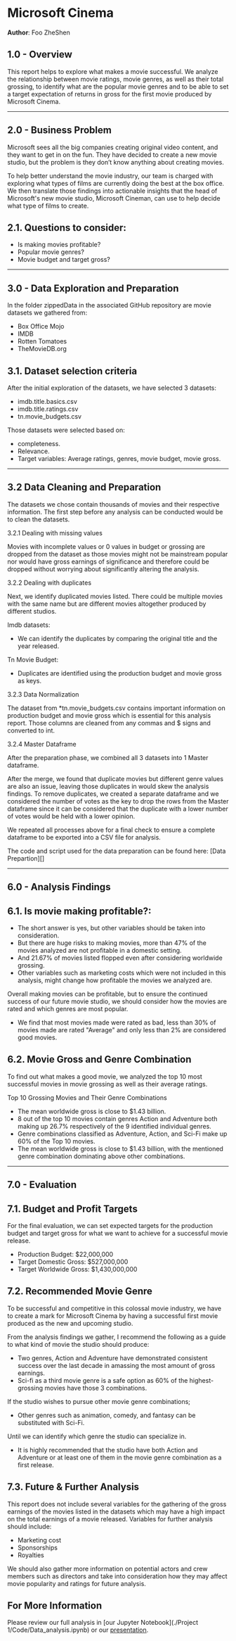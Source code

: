 # Microsoft Cinema

**Author**: Foo ZheShen

## 1.0 - Overview

This report helps to explore what makes a movie successful. We analyze the relationship between movie ratings, movie genres, as well as their total grossing, to identify what are the popular movie genres and to be able to set a target expectation of returns in gross for the first movie produced by Microsoft Cinema.
***
## 2.0 - Business Problem

Microsoft sees all the big companies creating original video content, and they want to get in on the fun. They have decided to create a new movie studio, but the problem is they don’t know anything about creating movies. 

To help better understand the movie industry, our team is charged with exploring what types of films are currently doing the best at the box office. We then translate those findings into actionable insights that the head of Microsoft's new movie studio, Microsoft Cineman, can use to help decide what type of films to create.

2.1. Questions to consider:
--
* Is making movies profitable? 
* Popular movie genres?
* Movie budget and target gross?
***
## 3.0 - Data Exploration and Preparation

In the folder zippedData in the associated GitHub repository are movie datasets we gathered from:

   * Box Office Mojo
   * IMDB
   * Rotten Tomatoes
   * TheMovieDB.org

3.1. Dataset selection criteria
--
After the initial exploration of the datasets, we have selected 3 datasets:

* imdb.title.basics.csv
* imdb.title.ratings.csv
* tn.movie_budgets.csv

Those datasets were selected based on:
* completeness.
* Relevance.
* Target variables: Average ratings, genres, movie budget, movie gross.
***

3.2 Data Cleaning and Preparation
--
The datasets we chose contain thousands of movies and their respective information.
The first step before any analysis can be conducted would be to clean the datasets.

3.2.1 Dealing with missing values

Movies with incomplete values or 0 values in budget or grossing are dropped from the dataset as those movies might not be mainstream popular nor would have gross earnings of significance and therefore could be dropped without worrying about significantly altering the analysis.

3.2.2 Dealing with duplicates

Next, we identify duplicated movies listed. There could be multiple movies with the same name but are different movies altogether produced by different studios. 

Imdb datasets:
 * We can identify the duplicates by comparing the original title and the year released.

 Tn Movie Budget:
 * Duplicates are identified using the production budget and movie gross as keys.

3.2.3 Data Normalization 

The dataset from *tn.movie_budgets.csv contains important information on production budget and movie gross which is essential for this analysis report. Those columns are cleaned from any commas and $ signs and converted to int.



3.2.4 Master Dataframe

After the preparation phase, we combined all 3 datasets into 1 Master dataframe.

After the merge, we found that duplicate movies but different genre values are also an issue, leaving those duplicates in would skew the analysis findings. To remove duplicates, we created a separate dataframe and we considered the number of votes as the key to drop the rows from the Master dataframe since it can be considered that the duplicate with a lower number of votes would be held with a lower opinion.

We repeated all processes above for a final check to ensure a complete dataframe to be exported into a CSV file for analysis.

The code and script used for the data preparation can be found here:
[Data Prepartion][]

***
## 6.0 - Analysis Findings

6.1. Is movie making profitable?:
--
* The short answer is yes, but other variables should be taken into consideration.
* But there are huge risks to making movies, more than 47% of the movies analyzed are not profitable in a domestic setting.
* And 21.67% of movies listed flopped even after considering worldwide grossing.
* Other variables such as marketing costs which were not included in this analysis, might change how profitable the movies we analyzed are.
  
Overall making movies can be profitable, but to ensure the continued success of our future movie studio,
we should consider how the movies are rated and which genres are most popular.
* We find that most movies made were rated as bad, less than 30% of movies made are rated "Average"
and only less than 2% are considered good movies.

6.2. Movie Gross and Genre Combination
--
To find out what makes a good movie, we analyzed the top 10 most successful movies in movie grossing as well as their average ratings.

Top 10 Grossing Movies and Their Genre Combinations
* The mean worldwide gross is close to $1.43 billion.
* 8 out of the top 10 movies contain genres Action and Adventure both making up 26.7% respectively of the 9 identified individual genres.
* Genre combinations classified as Adventure, Action, and Sci-Fi make up 60% of the Top 10 movies.
* The mean worldwide gross is close to $1.43 billion, with the mentioned genre combination dominating above other combinations.

***
## 7.0 - Evaluation

7.1. Budget and Profit Targets
--
For the final evaluation, we can set expected targets for the production budget and target gross for what we want to achieve for a successful movie release.

* Production Budget: $22,000,000
* Target Domestic Gross: $527,000,000
* Target Worldwide Gross: $1,430,000,000
  
7.2. Recommended Movie Genre
--
To be successful and competitive in this colossal movie industry, we have to create a mark for Microsoft Cinema by having a successful first movie produced as the new and upcoming studio. 

From the analysis findings we gather, I recommend the following as a guide to what kind of movie the studio should produce:
* Two genres, Action and Adventure have demonstrated consistent success over the last decade in amassing the most amount of gross earnings.
* Sci-fi as a third movie genre is a safe option as 60% of the highest-grossing movies have those 3 combinations.
  
If the studio wishes to pursue other movie genre combinations;
* Other genres such as animation, comedy, and fantasy can be substituted with Sci-Fi.

Until we can identify which genre the studio can specialize in. 
* It is highly recommended that the studio have both Action and Adventure or at least one of them in the movie genre combination as a first release.

7.3. Future & Further Analysis
--
This report does not include several variables for the gathering of the gross earnings of the movies listed in the datasets which may have a high impact on the total earnings of a movie released.
Variables for further analysis should include:
* Marketing cost
* Sponsorships
* Royalties

We should also gather more information on potential actors and crew members such as directors and take into consideration how they may affect movie popularity and ratings for future analysis.

## For More Information

Please review our full analysis in [our Jupyter Notebook](./Project 1/Code/Data_analysis.ipynb) or our [presentation](./Flatiron_DS_P1_Presentation_MengyuJ).




